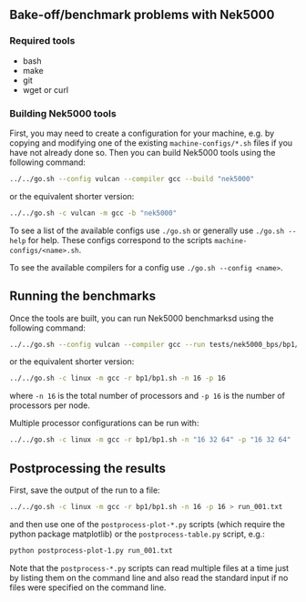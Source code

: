 ## Bake-off/benchmark problems with Nek5000

### Required tools

* bash
* make
* git
* wget or curl

### Building Nek5000 tools

First, you may need to create a configuration for your machine, e.g. by 
copying and modifying one of the existing `machine-configs/*.sh` files 
if you have not already done so. Then you can build Nek5000 tools using 
the following command:

```sh
../../go.sh --config vulcan --compiler gcc --build "nek5000"
```

or the equivalent shorter version:

```sh
../../go.sh -c vulcan -m gcc -b "nek5000"
```

To see a list of the available configs use `./go.sh` or generally use
`./go.sh --help` for help. These configs correspond to the scripts
`machine-configs/<name>.sh`.

To see the available compilers for a config use `./go.sh --config <name>`.

## Running the benchmarks

Once the tools are built, you can run Nek5000 benchmarksd using the 
following command:

```sh
../../go.sh --config vulcan --compiler gcc --run tests/nek5000_bps/bp1/bp1.sh -n 16 -p 16
```

or the equivalent shorter version:

```sh
../../go.sh -c linux -m gcc -r bp1/bp1.sh -n 16 -p 16
```

where `-n 16` is the total number of processors and `-p 16` is the 
number of processors per node.

Multiple processor configurations can be run with:

```sh
../../go.sh -c linux -m gcc -r bp1/bp1.sh -n "16 32 64" -p "16 32 64"
```

## Postprocessing the results

First, save the output of the run to a file:

```sh
../../go.sh -c linux -m gcc -r bp1/bp1.sh -n 16 -p 16 > run_001.txt
```

and then use one of the `postprocess-plot-*.py` scripts (which require
the python package matplotlib) or the `postprocess-table.py` script, e.g.:

```sh
python postprocess-plot-1.py run_001.txt
```

Note that the `postprocess-*.py` scripts can read multiple files at a 
time just by listing them on the command line and also read the standard 
input if no files were specified on the command line.
